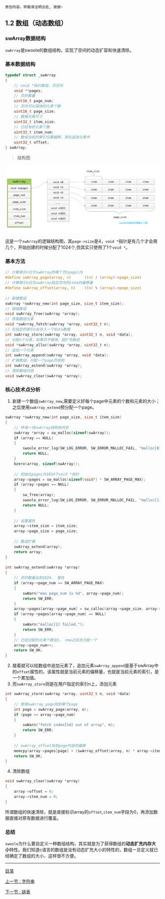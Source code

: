 ```
原创内容，转载请注明出处, 谢谢~
```

## 1.2 数组（动态数组）

### swArray数据结构

`swArray`是swoole的数组结构，实现了空间的动态扩容和快速清除。

### 基本数据结构

```c
typedef struct _swArray
{
    // void *指针数组，页空间
    void **pages;
    // 页的数量
    uint16_t page_num;
    // 页内可以容纳的元素个数
    uint16_t page_size;
    // 数据元素尺寸
    uint32_t item_size;
    // 已经有的元素个数
    uint32_t item_num;
    // 数组当前的索引位置偏移，用在追加元素中
    uint32_t offset; 
} swArray;
```

> 结构图

![swArray](../img/01/swArray.png)

这是一个`swArray`的逻辑结构图，其`page->size`是4，`void *`指针是有几个才会用几个，开始创建的时候分配了1024个,但其实只使用了1个`void *`。

### 基本方法

```c
// 计算索引n位于swArray的哪个页(page)内
#define swArray_page(array, n)      ((n) / (array)->page_size)
// 计算索引n位与swArray指定页内的item的偏移量
#define swArray_offset(array, n)    ((n) % (array)->page_size)

// 新建数组
swArray *swArray_new(int page_size, size_t item_size);
// 销毁数组
void swArray_free(swArray *array);
// 获取数组元素
void *swArray_fetch(swArray *array, uint32_t n);
// 在指定的索引n处存入一个data数据
int swArray_store(swArray *array, uint32_t n, void *data);
// 分配n个元素，如果页不够用，就扩充数组
void *swArray_alloc(swArray *array, uint32_t n);
// 追加一个元素
int swArray_append(swArray *array, void *data);
// 扩展数组，分配一个page页结构
int swArray_extend(swArray *array);
// 清除数组内容
void swArray_clear(swArray *array);
```

### 核心技术点分析

1. 新建一个数组`swArray_new`,需要定义好每个page中元素的个数和元素的大小；之后使用`swArray_extend`预分配一个page。

```c
swArray *swArray_new(int page_size, size_t item_size)
{
    // 申请一块swArray结构体内存
    swArray *array = sw_malloc(sizeof(swArray));
    if (array == NULL)
    {
        swoole_error_log(SW_LOG_ERROR, SW_ERROR_MALLOC_FAIL, "malloc[0] failed.");
        return NULL;
    }
    bzero(array, sizeof(swArray));

    // 初始化pages为1024个void *指针
    array->pages = sw_malloc(sizeof(void*) * SW_ARRAY_PAGE_MAX);
    if (array->pages == NULL)
    {
        sw_free(array);
        swoole_error_log(SW_LOG_ERROR, SW_ERROR_MALLOC_FAIL, "malloc[1] failed.");
        return NULL;
    }

    // 设置属性
    array->item_size = item_size;
    array->page_size = page_size;

    // 数组扩展
    swArray_extend(array);
    return array;
}

int swArray_extend(swArray *array)
{
    // 页的数量达到1024， 警告
    if (array->page_num == SW_ARRAY_PAGE_MAX)
    {
        swWarn("max page_num is %d", array->page_num);
        return SW_ERR;
    }
    array->pages[array->page_num] = sw_calloc(array->page_size, array->item_size);
    if (array->pages[array->page_num] == NULL)
    {
        swWarn("malloc[1] failed.");
        return SW_ERR;
    }
    // 已经分配的元素个数加1， new之后先分配一个
    array->page_num++;
    return SW_OK;
}
```
2. 接着就可以给数组中追加元素了，追加元素`swArray_append`是基于swArray中的`offset`属性的，该属性就是当前元素的偏移量，也就是当前元素的索引，是一个累加值。
3. 而`swArray_store`则是在用户指定的索引n上，添加元素

```c
int swArray_store(swArray *array, uint32_t n, void *data)
{
    // 使用swArray_page找到哪个page
    int page = swArray_page(array, n);
    if (page >= array->page_num)
    {
        swWarn("fetch index[%d] out of array", n);
        return SW_ERR;
    }

    // swArray_offset找到page内部的偏移
    memcpy(array->pages[page] + (swArray_offset(array, n) * array->item_size), data, array->item_size);
    return SW_OK;
}
```
4. 清除数组

```c
void swArray_clear(swArray *array)
{
    array->offset = 0;
    array->item_num = 0;
}
```
所谓数组的快速清除，就是直接标识array的`offset`,`item_num`字段为0，再添加数据直接对原有数据进行覆盖。


### 总结

`swoole`为什么要自定义一种数组结构，其实就是为了获得数组的**动态扩充内存大小**特性。我们知道c语言的数组是没有动态扩充大小的特性的，数组一旦定义就已经确定了数组的大小，这样很不方便。

---

[目录](../README.md)

[上一节 : 字符串](./01.string.md)

[下一节 : 链表](./03.list.md)


